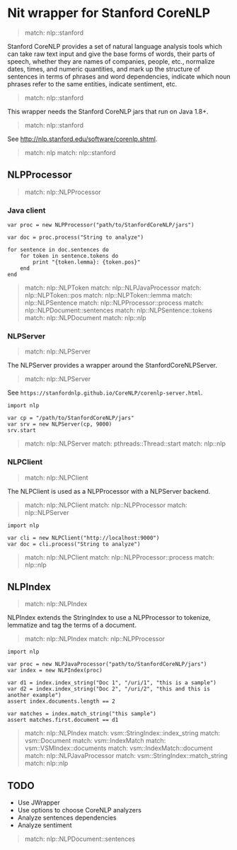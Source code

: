 # Nit wrapper for Stanford CoreNLP

> match: nlp::stanford

Stanford CoreNLP provides a set of natural language analysis tools which can take
raw text input and give the base forms of words, their parts of speech, whether
they are names of companies, people, etc., normalize dates, times, and numeric
quantities, and mark up the structure of sentences in terms of phrases and word
dependencies, indicate which noun phrases refer to the same entities, indicate
sentiment, etc.

> match: nlp::stanford

This wrapper needs the Stanford CoreNLP jars that run on Java 1.8+.

> match: nlp::stanford

See http://nlp.stanford.edu/software/corenlp.shtml.

> match: nlp
> match: nlp::stanford

## NLPProcessor

> match: nlp::NLPProcessor

### Java client

~~~nitish
var proc = new NLPProcessor("path/to/StanfordCoreNLP/jars")

var doc = proc.process("String to analyze")

for sentence in doc.sentences do
	for token in sentence.tokens do
		print "{token.lemma}: {token.pos}"
	end
end
~~~

> match: nlp::NLPToken
> match: nlp::NLPJavaProcessor
> match: nlp::NLPToken::pos
> match: nlp::NLPToken::lemma
> match: nlp::NLPSentence
> match: nlp::NLPProcessor::process
> match: nlp::NLPDocument::sentences
> match: nlp::NLPSentence::tokens
> match: nlp::NLPDocument
> match: nlp::nlp

### NLPServer

> match: nlp::NLPServer

The NLPServer provides a wrapper around the StanfordCoreNLPServer.

> match: nlp::NLPServer

See `https://stanfordnlp.github.io/CoreNLP/corenlp-server.html`.

~~~nit
import nlp

var cp = "/path/to/StanfordCoreNLP/jars"
var srv = new NLPServer(cp, 9000)
srv.start
~~~

> match: nlp::NLPServer
> match: pthreads::Thread::start
> match: nlp::nlp

### NLPClient

> match: nlp::NLPClient

The NLPClient is used as a NLPProcessor with a NLPServer backend.

> match: nlp::NLPClient
> match: nlp::NLPProcessor
> match: nlp::NLPServer

~~~nit
import nlp

var cli = new NLPClient("http://localhost:9000")
var doc = cli.process("String to analyze")
~~~

> match: nlp::NLPClient
> match: nlp::NLPProcessor::process
> match: nlp::nlp

## NLPIndex

> match: nlp::NLPIndex

NLPIndex extends the StringIndex to use a NLPProcessor to tokenize, lemmatize and
tag the terms of a document.

> match: nlp::NLPIndex
> match: nlp::NLPProcessor

~~~nit
import nlp

var proc = new NLPJavaProcessor("path/to/StanfordCoreNLP/jars")
var index = new NLPIndex(proc)

var d1 = index.index_string("Doc 1", "/uri/1", "this is a sample")
var d2 = index.index_string("Doc 2", "/uri/2", "this and this is another example")
assert index.documents.length == 2

var matches = index.match_string("this sample")
assert matches.first.document == d1
~~~

> match: nlp::NLPIndex
> match: vsm::StringIndex::index_string
> match: vsm::Document
> match: vsm::IndexMatch
> match: vsm::VSMIndex::documents
> match: vsm::IndexMatch::document
> match: nlp::NLPJavaProcessor
> match: vsm::StringIndex::match_string
> match: nlp::nlp

## TODO

* Use JWrapper
* Use options to choose CoreNLP analyzers
* Analyze sentences dependencies
* Analyze sentiment

> match: nlp::NLPDocument::sentences

